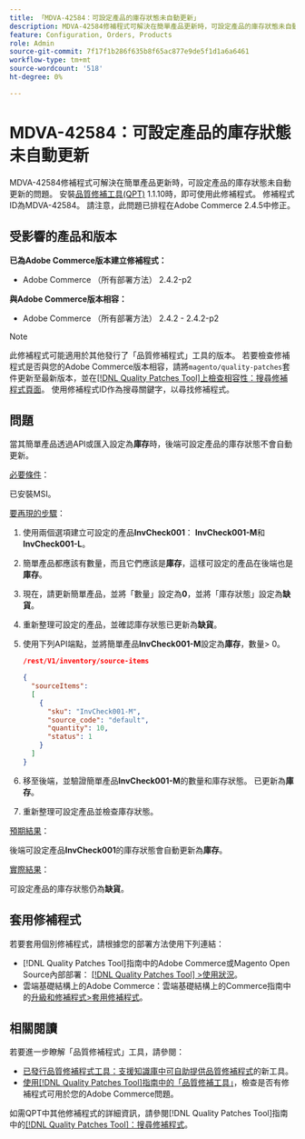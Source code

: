```yaml
---
title: 「MDVA-42584：可設定產品的庫存狀態未自動更新」
description: MDVA-42584修補程式可解決在簡單產品更新時，可設定產品的庫存狀態未自動更新的問題。 安裝[Quality Patches Tool (QPT)](https://experienceleague.adobe.com/en/docs/commerce-knowledge-base/kb/announcements/commerce-announcements/magento-quality-patches-released-new-tool-to-self-serve-quality-patches) 1.1.10時，即可使用此修補程式。 修補程式ID為MDVA-42584。 請注意，此問題已排程在Adobe Commerce 2.4.5中修正。
feature: Configuration, Orders, Products
role: Admin
source-git-commit: 7f17f1b286f635b8f65ac877e9de5f1d1a6a6461
workflow-type: tm+mt
source-wordcount: '518'
ht-degree: 0%

---
```


# MDVA-42584：可設定產品的庫存狀態未自動更新

MDVA-42584修補程式可解決在簡單產品更新時，可設定產品的庫存狀態未自動更新的問題。 安裝[品質修補工具(QPT)](https://experienceleague.adobe.com/en/docs/commerce-knowledge-base/kb/announcements/commerce-announcements/magento-quality-patches-released-new-tool-to-self-serve-quality-patches) 1.1.10時，即可使用此修補程式。 修補程式ID為MDVA-42584。 請注意，此問題已排程在Adobe Commerce 2.4.5中修正。

## 受影響的產品和版本

**已為Adobe Commerce版本建立修補程式：**

* Adobe Commerce （所有部署方法） 2.4.2-p2

**與Adobe Commerce版本相容：**

* Adobe Commerce （所有部署方法） 2.4.2 - 2.4.2-p2

>[!NOTE]
>
>此修補程式可能適用於其他發行了「品質修補程式」工具的版本。 若要檢查修補程式是否與您的Adobe Commerce版本相容，請將`magento/quality-patches`套件更新至最新版本，並在[[!DNL Quality Patches Tool]上檢查相容性：搜尋修補程式頁面](https://experienceleague.adobe.com/en/docs/commerce-knowledge-base/kb/announcements/commerce-announcements/magento-quality-patches-released-new-tool-to-self-serve-quality-patches)。 使用修補程式ID作為搜尋關鍵字，以尋找修補程式。

## 問題

當其簡單產品透過API或匯入設定為&#x200B;**庫存**&#x200B;時，後端可設定產品的庫存狀態不會自動更新。

<u>必要條件</u>：

已安裝MSI。

<u>要再現的步驟</u>：

1. 使用兩個選項建立可設定的產品&#x200B;**InvCheck001**： **InvCheck001-M**&#x200B;和&#x200B;**InvCheck001-L**。
1. 簡單產品都應該有數量，而且它們應該是&#x200B;**庫存**，這樣可設定的產品在後端也是&#x200B;**庫存**。
1. 現在，請更新簡單產品，並將「數量」設定為&#x200B;**0**，並將「庫存狀態」設定為&#x200B;**缺貨**。
1. 重新整理可設定的產品，並確認庫存狀態已更新為&#x200B;**缺貨**。
1. 使用下列API端點，並將簡單產品&#x200B;**InvCheck001-M**&#x200B;設定為&#x200B;**庫存**，數量> 0。

   ```JSON
   /rest/V1/inventory/source-items
   
   {
     "sourceItems":
     [
       {
         "sku": "InvCheck001-M",
         "source_code": "default",
         "quantity": 10,
         "status": 1
       }
     ]
   }
   ```

1. 移至後端，並驗證簡單產品&#x200B;**InvCheck001-M**&#x200B;的數量和庫存狀態。 已更新為&#x200B;**庫存**。
1. 重新整理可設定產品並檢查庫存狀態。

<u>預期結果</u>：

後端可設定產品&#x200B;**InvCheck001**&#x200B;的庫存狀態會自動更新為&#x200B;**庫存**。

<u>實際結果</u>：

可設定產品的庫存狀態仍為&#x200B;**缺貨**。

## 套用修補程式

若要套用個別修補程式，請根據您的部署方法使用下列連結：

* [!DNL Quality Patches Tool]指南中的Adobe Commerce或Magento Open Source內部部署： [[!DNL Quality Patches Tool] >使用狀況](/help/tools/quality-patches-tool/usage.md)。
* 雲端基礎結構上的Adobe Commerce：雲端基礎結構上的Commerce指南中的[升級和修補程式>套用修補程式](https://experienceleague.adobe.com/docs/commerce-cloud-service/user-guide/develop/upgrade/apply-patches.html)。

## 相關閱讀

若要進一步瞭解「品質修補程式」工具，請參閱：

* [已發行品質修補程式工具：支援知識庫中可自助提供品質修補程式](https://experienceleague.adobe.com/en/docs/commerce-knowledge-base/kb/announcements/commerce-announcements/magento-quality-patches-released-new-tool-to-self-serve-quality-patches)的新工具。
* [使用[!DNL Quality Patches Tool]指南中的「品質修補工具」](/help/tools/quality-patches-tool/patches-available-in-qpt/check-patch-for-magento-issue-with-magento-quality-patches.md)，檢查是否有修補程式可用於您的Adobe Commerce問題。

如需QPT中其他修補程式的詳細資訊，請參閱[!DNL Quality Patches Tool]指南中的[[!DNL Quality Patches Tool]：搜尋修補程式](https://experienceleague.adobe.com/tools/commerce-quality-patches/index.html)。
